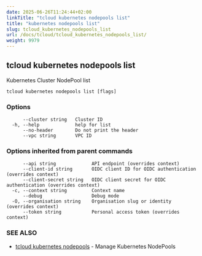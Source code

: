 ```yaml
---
date: 2025-06-26T11:24:44+02:00
linkTitle: "tcloud kubernetes nodepools list"
title: "kubernetes nodepools list"
slug: tcloud_kubernetes_nodepools_list
url: /docs/tcloud/tcloud_kubernetes_nodepools_list/
weight: 9979
---
```

## tcloud kubernetes nodepools list

Kubernetes Cluster NodePool list

```
tcloud kubernetes nodepools list [flags]
```

### Options

```
      --cluster string   Cluster ID
  -h, --help             help for list
      --no-header        Do not print the header
      --vpc string       VPC ID
```

### Options inherited from parent commands

```
      --api string             API endpoint (overrides context)
      --client-id string       OIDC client ID for OIDC authentication (overrides context)
      --client-secret string   OIDC client secret for OIDC authentication (overrides context)
  -c, --context string         Context name
      --debug                  Debug mode
  -O, --organisation string    Organisation slug or identity (overrides context)
      --token string           Personal access token (overrides context)
```

### SEE ALSO

* [tcloud kubernetes nodepools](/docs/tcloud/tcloud_kubernetes_nodepools/)	 - Manage Kubernetes NodePools

